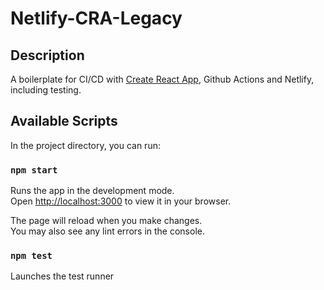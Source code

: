 # Netlify-CRA-Legacy

## Description

A boilerplate for CI/CD with [Create React App](https://github.com/facebook/create-react-app), Github Actions and Netlify, including testing. 

## Available Scripts

In the project directory, you can run:

### `npm start`

Runs the app in the development mode.\
Open [http://localhost:3000](http://localhost:3000) to view it in your browser.

The page will reload when you make changes.\
You may also see any lint errors in the console.

### `npm test`

Launches the test runner 

